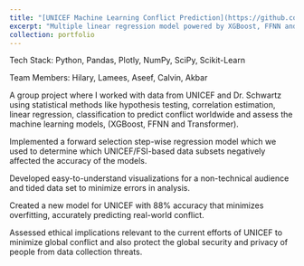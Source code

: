 ```yaml
---
title: "[UNICEF Machine Learning Conflict Prediction](https://github.com/aseef2289/ml-conflict-prediction)"
excerpt: "Multiple linear regression model powered by XGBoost, FFNN and Transformer<br/><img src='/images/proj1.png'>"
collection: portfolio
---
```



Tech Stack: Python, Pandas, Plotly, NumPy, SciPy, Scikit-Learn

Team Members: Hilary, Lamees, Aseef, Calvin, Akbar

A group project where I worked with data from UNICEF and Dr. Schwartz using statistical methods like hypothesis testing, correlation estimation, linear
regression, classification to predict conflict worldwide and assess the machine learning models, (XGBoost, FFNN and Transformer).

Implemented a forward selection step-wise regression model which we used to determine which UNICEF/FSI-based data subsets
negatively affected the accuracy of the models.

Developed easy-to-understand visualizations for a non-technical audience and tided data set to minimize errors in analysis.

Created a new model for UNICEF with 88% accuracy that minimizes overfitting, accurately predicting real-world conflict.

Assessed ethical implications relevant to the current efforts of UNICEF to minimize global conflict and also protect the global
security and privacy of people from data collection threats.